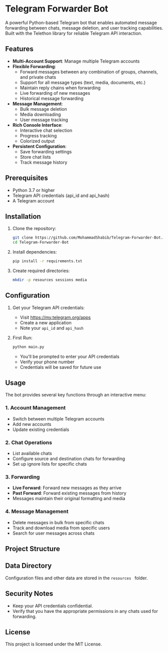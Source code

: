 # Telegram Forwarder Bot

A powerful Python-based Telegram bot that enables automated message forwarding between chats, message deletion, and user tracking capabilities. Built with the Telethon library for reliable Telegram API interaction.

## Features

- **Multi-Account Support**: Manage multiple Telegram accounts
- **Flexible Forwarding**:
  - Forward messages between any combination of groups, channels, and private chats
  - Support for all message types (text, media, documents, etc.)
  - Maintain reply chains when forwarding
  - Live forwarding of new messages
  - Historical message forwarding
- **Message Management**:
  - Bulk message deletion
  - Media downloading
  - User message tracking
- **Rich Console Interface**:
  - Interactive chat selection
  - Progress tracking
  - Colorized output
- **Persistent Configuration**:
  - Save forwarding settings
  - Store chat lists
  - Track message history

## Prerequisites

- Python 3.7 or higher
- Telegram API credentials (api_id and api_hash)
- A Telegram account

## Installation

1. Clone the repository:
   ```bash
   git clone https://github.com/MohammadShabib/Telegram-Forwarder-Bot.git
   cd Telegram-Forwarder-Bot
   ```

2. Install dependencies:
   ```bash
   pip install -r requirements.txt
   ```

3. Create required directories:
   ```bash
   mkdir -p resources sessions media
   ```

## Configuration

1. Get your Telegram API credentials:
   - Visit https://my.telegram.org/apps
   - Create a new application
   - Note your `api_id` and `api_hash`

2. First Run:
   ```bash
   python main.py
   ```
   - You'll be prompted to enter your API credentials
   - Verify your phone number
   - Credentials will be saved for future use

## Usage

The bot provides several key functions through an interactive menu:

### 1. Account Management
- Switch between multiple Telegram accounts
- Add new accounts
- Update existing credentials

### 2. Chat Operations
- List available chats
- Configure source and destination chats for forwarding
- Set up ignore lists for specific chats

### 3. Forwarding
- **Live Forward**: Forward new messages as they arrive
- **Past Forward**: Forward existing messages from history
- Messages maintain their original formatting and media

### 4. Message Management
- Delete messages in bulk from specific chats
- Track and download media from specific users
- Search for user messages across chats

## Project Structure

## Data Directory
Configuration files and other data are stored in the  ```resources ``` folder.

## Security Notes

- Keep your API credentials confidential.
- Verify that you have the appropriate permissions in any chats used for forwarding.

## License

This project is licensed under the MIT License.
